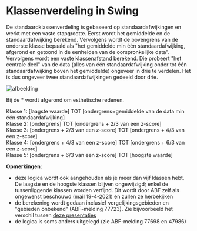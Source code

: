 # Klassenverdeling in Swing

De standaardklassenverdeling is gebaseerd op standaardafwijkingen en werkt met een vaste stapgrootte.
Eerst wordt het gemiddelde en de standaardafwijking berekend. Vervolgens wordt de bovengrens van de onderste klasse bepaald als "het gemiddelde min één standaardafwijking, afgerond en getoond in de eenheiden van de oorspronkelijke data". Vervolgens wordt een vaste klassenafstand berekend. Die probeert "het centrale deel" van de data (alles van één standaardafwijking onder tot één standaardafwijking boven het gemiddelde) ongeveer in drie te verdelen. Het is dus ongeveer twee standaardafwijkingen gedeeld door drie.

![afbeelding](https://user-images.githubusercontent.com/10122639/119464721-50bdb300-bd43-11eb-8142-4fb4fc2cc4f4.png)

Bij de * wordt afgerond om esthetische redenen.

Klasse 1: [laagste waarde] TOT [ondergrens=gemiddelde van de data min één standaardafwijking]  
Klasse 2: [ondergrens] TOT [ondergrens + 2/3 van een z-score]  
Klasse 3: [ondergrens + 2/3 van een z-score] TOT [ondergrens + 4/3 van een z-score]  
Klasse 4: [ondergrens + 4/3 van een z-score] TOT [ondergrens + 6/3 van een z-score]  
Klasse 5: [ondergrens + 6/3 van een z-score] TOT [hoogste waarde]  

**Opmerkingen**: 
- deze logica wordt ook aangehouden als je meer dan vijf klassen hebt. De laagste en de hoogste klassen blijven ongewijzigd; enkel de tussenliggende klassen worden verfijnd. Dit wordt door ABF zelf als ongewenst beschouwd (mail 19-4-2021) en zullen ze herbekijken
- de berekening wordt gedaan inclusief vergelijkingsgebieden en "gebieden onbekend"  (ABF-melding 77723). Zie bijvoorbeeld het verschil tussen [deze presentaties](https://provincies.incijfers.be/jive?workspace_guid=d15cbb5c-871c-4481-8e26-19c272968347) 
- de logica is soms anders uitgelegd (zie ABF-melding 77698 en 47986)
